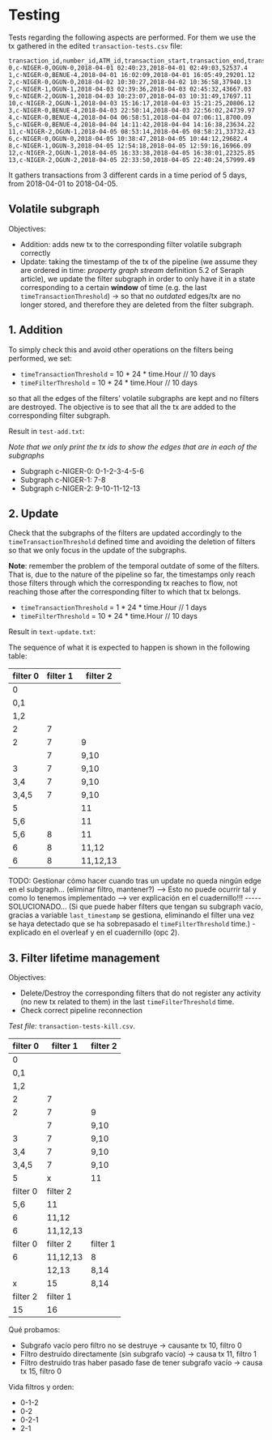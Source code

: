 # Testing

Tests regarding the following aspects are performed. For them we use the tx gathered in the edited 
`transaction-tests.csv` file:

```
transaction_id,number_id,ATM_id,transaction_start,transaction_end,transaction_amount
0,c-NIGER-0,OGUN-0,2018-04-01 02:40:23,2018-04-01 02:49:03,52537.4
1,c-NIGER-0,BENUE-4,2018-04-01 16:02:09,2018-04-01 16:05:49,29201.12
2,c-NIGER-0,OGUN-0,2018-04-02 10:30:27,2018-04-02 10:36:58,37940.13
7,c-NIGER-1,OGUN-1,2018-04-03 02:39:36,2018-04-03 02:45:32,43667.03
9,c-NIGER-2,OGUN-1,2018-04-03 10:23:07,2018-04-03 10:31:49,17697.11
10,c-NIGER-2,OGUN-1,2018-04-03 15:16:17,2018-04-03 15:21:25,20806.12
3,c-NIGER-0,BENUE-4,2018-04-03 22:50:14,2018-04-03 22:56:02,24739.97
4,c-NIGER-0,BENUE-4,2018-04-04 06:58:51,2018-04-04 07:06:11,8700.09
5,c-NIGER-0,BENUE-4,2018-04-04 14:11:42,2018-04-04 14:16:38,23634.22
11,c-NIGER-2,OGUN-1,2018-04-05 08:53:14,2018-04-05 08:58:21,33732.43
6,c-NIGER-0,OGUN-0,2018-04-05 10:38:47,2018-04-05 10:44:12,29682.4
8,c-NIGER-1,OGUN-3,2018-04-05 12:54:18,2018-04-05 12:59:16,16966.09
12,c-NIGER-2,OGUN-1,2018-04-05 16:33:38,2018-04-05 16:38:01,22325.85
13,c-NIGER-2,OGUN-2,2018-04-05 22:33:50,2018-04-05 22:40:24,57999.49
```

It gathers transactions from 3 different cards in a time period of 5 days, from 2018-04-01 to 2018-04-05.


## Volatile subgraph

Objectives:
- Addition: adds new tx to the corresponding filter volatile subgraph correctly
- Update: taking the timestamp of the tx of the pipeline (we assume they are ordered 
in time: *property graph stream* definition 5.2 of Seraph article), we update the filter
subgraph in order to only have it in a state corresponding to a certain **window** of time
(e.g. the last `timeTransactionThreshold`) -> so that no *outdated* edges/tx are no longer stored, and therefore they are deleted from the filter subgraph.

## 1. Addition

To simply check this and avoid other operations on the filters being performed, we set:

- `timeTransactionThreshold` = 10 * 24 * time.Hour // 10 days
- `timeFilterThreshold` = 10 * 24 * time.Hour      // 10 days 

so that all the edges of the filters' volatile subgraphs are kept and no filters are destroyed.
The objective is to see that all the tx are added to the corresponding filter subgraph.

Result in `test-add.txt`:

*Note that we only print the tx ids to show the edges that are in each of the subgraphs*

- Subgraph c-NIGER-0: 0-1-2-3-4-5-6
- Subgraph c-NIGER-1: 7-8
- Subgraph c-NIGER-2: 9-10-11-12-13

## 2. Update

Check that the subgraphs of the filters are updated accordingly to the `timeTransactionThreshold` defined time and avoiding the deletion of filters so that
we only focus in the update of the subgraphs. 

**Note**: remember the problem of the temporal outdate of some of the filters. That is,
due to the nature of the pipeline so far, the timestamps only reach those filters through which the corresponding tx reaches to flow, not reaching those after the corresponding filter to which that tx belongs.

- `timeTransactionThreshold` = 1 * 24 * time.Hour  // 1 days
- `timeFilterThreshold` = 10 * 24 * time.Hour      // 10 days 

Result in `text-update.txt`:

The sequence of what it is expected to happen is shown in the following table:

| filter 0 | filter 1 | filter 2 |
|----------|----------|----------|
| 0        |          |          |
| 0,1      |          |          |
| 1,2      |          |          |
| 2        | 7        |          |
| 2        | 7        | 9        |
|          | 7        | 9,10     |
| 3        | 7        | 9,10     |
| 3,4      | 7        | 9,10     |
| 3,4,5    | 7        | 9,10     |
| 5        |          | 11       |
| 5,6      |          | 11       |
| 5,6      | 8        | 11       |
| 6        | 8        | 11,12    |
| 6        | 8        | 11,12,13 |


TODO: Gestionar cómo hacer cuando tras un update no queda ningún edge en el subgraph...
(eliminar filtro, mantener?) --> Esto no puede ocurrir tal y como lo tenemos implementado
--> ver explicación en el cuadernillo!!!  ----- SOLUCIONADO... (Si que puede haber filters que 
tengan su subgraph vacío, gracias a variable `last_timestamp` se gestiona, eliminando el filter una
vez se haya detectado que se ha sobrepasado el `timeFilterThreshold` time.) - explicado en el overleaf
y en el cuadernillo (opc 2).


## 3. Filter lifetime management

Objectives:
- Delete/Destroy the corresponding filters that do not register any activity (no new tx related to them) in the last `timeFilterThreshold` time. 
- Check correct pipeline reconnection


*Test file:* `transaction-tests-kill.csv`.

| filter 0 | filter 1 | filter 2 |
|----------|----------|----------|
| 0        |          |          |
| 0,1      |          |          |
| 1,2      |          |          |
| 2        | 7        |          |
| 2        | 7        | 9        |
|          | 7        | 9,10     |
| 3        | 7        | 9,10     |
| 3,4      | 7        | 9,10     |
| 3,4,5    | 7        | 9,10     |
| 5        | x        | 11       |
| filter 0 | filter 2 |          |
| 5,6      | 11       |          |
| 6        | 11,12    |          |
| 6        | 11,12,13 |          |
| filter 0 | filter 2 | filter 1 |
| 6        | 11,12,13 | 8        |
|          | 12,13    | 8,14     |
| x        | 15       | 8,14     |
| filter 2 | filter 1 |          |
| 15       | 16       |          |


Qué probamos:

- Subgrafo vacío pero filtro no se destruye -> causante tx 10, filtro 0
- Filtro destruido directamente (sin subgrafo vacío) -> causa tx 11, filtro 1
- Filtro destruido tras haber pasado fase de tener subgrafo vacío -> causa tx 15, filtro 0

Vida filtros y orden:
- 0-1-2
- 0-2
- 0-2-1
- 2-1